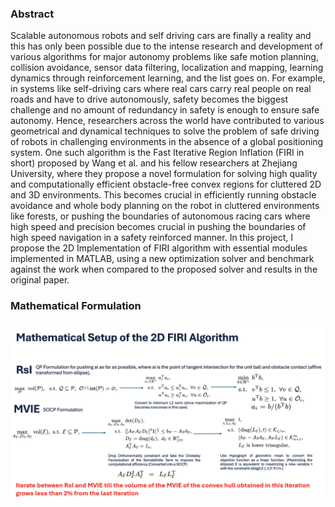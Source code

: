 ### Abstract 

Scalable autonomous robots and self driving cars are finally a reality and this has only been possible due to the intense research and development of various algorithms for major autonomy problems like safe motion planning, collision avoidance, sensor data filtering, localization and mapping, learning dynamics through reinforcement learning, and the list goes on. For example, in systems like self-driving cars where real cars carry real people on real roads and have to drive autonomously, safety becomes the biggest challenge and no amount of redundancy in safety is enough to ensure safe autonomy. Hence, researchers across the world have contributed to various geometrical and dynamical techniques to solve the problem of safe driving of robots in challenging environments in the absence of a global positioning system. One such algorithm is the Fast Iterative Region Inflation (FIRI in short) proposed by Wang et al. and his fellow researchers at Zhejiang University, where they propose a novel formulation for solving high quality and computationally efficient obstacle-free convex regions for cluttered 2D and 3D environments. This becomes crucial in efficiently running obstacle avoidance and whole body planning on the robot in cluttered environments like forests, or pushing the boundaries of autonomous racing cars where high speed and precision becomes crucial in pushing the boundaries of high speed navigation in a safety reinforced manner. In this project, I propose the 2D Implementation of FIRI algorithm with essential modules implemented in MATLAB, using a new optimization solver and benchmark against the work when compared to the proposed solver and results in the original paper.

### Mathematical Formulation 

![Alt text](images/FIRI_Math.png)


